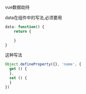 vue数据劫持

data在组件中的写法,必须要用
```js
data: function() {
	return {
		
	}
}
```
这种写法
```js
Object.defineProperty({}, 'name', {
  get () {
  },
  set () {
  }
})
```